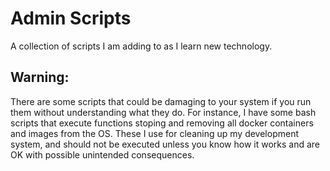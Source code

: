 # Admin Scripts
A collection of scripts I am adding to as I learn new technology. 

## Warning:
There are some scripts that could be damaging to your system if you run them without understanding what they do.  For instance, I have some bash scripts that execute functions stoping and removing all docker containers and images from the OS.  These I use for cleaning up my development system, and should not be executed unless you know how it works and are OK with possible unintended consequences. 

